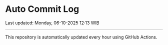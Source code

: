 # Auto Commit Log

Last updated: Monday, 06-10-2025 12:13 WIB

---

This repository is automatically updated every hour using GitHub Actions.
